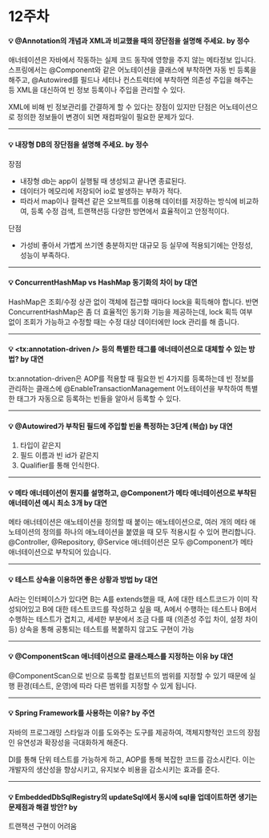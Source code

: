 # 12주차  

#### :bulb: @Annotation의 개념과 XML과 비교했을 때의 장단점을 설명해 주세요. by 정수  

애너테이션은 자바에서 작동하는 실제 코드 동작에 영향을 주지 않는 메타정보 입니다.
스프링에서는 @Component와 같은 어노테이션을 클래스에 부착하면
자동 빈 등록을 해주고, @Autowired를 필드나 세터나 컨스트럭터에
부착하면 의존성 주입을 해주는 등 XML을 대신하여 빈 정보 등록이나
주입을 관리할 수 있다.


XML에 비해 빈 정보관리를 간결하게 할 수 있다는 장점이 있지만
단점은 어노테이션으로 정의한 정보들이 변경이 되면
재컴파일이 필요한 문제가 있다.


-----

#### :bulb: 내장형 DB의 장단점을 설명해 주세요. by 정수


장점     
- 내장형 db는 app이 실행될 때 생성되고 끝나면 종료된다.  
- 데이터가 메모리에 저장되어 io로 발생하는 부하가 적다.   
- 따라서 map이나 컬렉션 같은 오브젝트를 이용해 데이터를 저장하는 방식에 비교하여, 등록 수정 검색, 트랜잭션등 다양한 방면에서 효율적이고 안정적이다.  

단점  
- 가성비 좋아서 가볍게 쓰기엔 충분하지만 대규모 등 실무에 적용되기에는 안정성, 성능이 부족하다.  
-----


#### :bulb: ConcurrentHashMap vs HashMap 동기화의 차이 by 대연

HashMap은 조회/수정 상관 없이 객체에 접근할 때마다 lock을 획득해야 합니다.
반면 ConcurrentHashMap은 좀 더 효율적인 동기화 기능을 제공하는데, lock 획득 여부 없이 조회가 가능하고 수정할 때는 수정 대상 데이터에만 lock 관리를 해 줍니다.

-----

#### :bulb: <tx:annotation-driven /> 등의 특별한 태그를 애너테이션으로 대체할 수 있는 방법? by 대연

tx:annotation-driven은 AOP를 적용할 때 필요한 빈 4가지를 등록하는데
빈 정보를 관리하는 클래스에
@EnableTransactionManagement 어노테이션을 부착하여
특별한 태그가 자동으로 등록하는 빈들을 알아서 등록할 수 있다.

-----

#### :bulb: @Autowired가 부착된 필드에 주입할 빈을 특정하는 3단계 (복습) by 대연

1.	타입이 같은지
2.	필드 이름과 빈 id가 같은지
3.	Qualifier를 통해 인식한다.


-----

#### :bulb: 메타 애너테이션이 뭔지를 설명하고, @Component가 메타 애너테이션으로 부착된 애너테이션 예시 최소 3개 by 대연

메타 애너테이션은 애노테이션을 정의할 때 붙이는 애노테이션으로, 여러 개의 메타 애노테이션의 정의를 하나의 애노테이션을 붙였을 때 모두 적용시킬 수 있어 편리합니다. 
@Controller, @Repository, @Service 애너테이션은 모두 @Component가 메타 애너테이션으로 부착되어 있습니다.

-----

#### :bulb: 테스트 상속을 이용하면 좋은 상황과 방법 by 대연

A라는 인터페이스가 있다면 B는 A를 extends했을 때, 
A에 대한 테스트코드가 이미 작성되어있고 
B에 대한 테스트코드를 작성하고 싶을 때,
A에서 수행하는 테스트나 B에서 수행하는 테스트가 겹치고,
세세한 부분에서 조금 다를 때 (의존성 주입 차이, 설정 차이 등)
상속을 통해 공통되는 테스트를 복붙하지 않고도 구현이 가능

-----

#### :bulb: @ComponentScan 애너테이션으로 클래스패스를 지정하는 이유 by 대연

@ComponentScan으로 빈으로 등록할 컴포넌트의 범위를 지정할 수 있기 때문에 실행 환경(테스트, 운영)에 따라 다른 범위를 지정할 수 있게 됩니다.

-----

#### :bulb: Spring Framework를 사용하는 이유? by 주연

자바의 프로그래밍 스타일과 이를 도와주는 도구를 제공하여, 객체지향적인 코드의 장점인 유연성과 확장성을 극대화하게 해준다.  

DI를 통해 단위 테스트를 가능하게 하고, AOP를 통해 복잡한 코드를 감소시킨다. 이는 개발자의 생산성을 향상시키고, 유지보수 비용을 감소시키는 효과를 준다.  

-----

#### :bulb: EmbeddedDbSqlRegistry의 updateSql에서 동시에 sql을 업데이트하면 생기는 문제점과 해결 방안? by 

트랜잭션 구현이 어려움 
